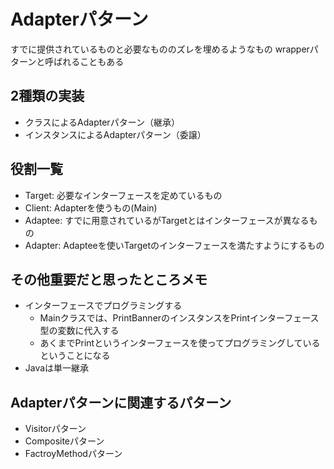 # Adapterパターン
すでに提供されているものと必要なもののズレを埋めるようなもの
wrapperパターンと呼ばれることもある

## 2種類の実装

- クラスによるAdapterパターン（継承）
- インスタンスによるAdapterパターン（委譲）

## 役割一覧
 
- Target: 必要なインターフェースを定めているもの
- Client: Adapterを使うもの(Main)
- Adaptee: すでに用意されているがTargetとはインターフェースが異なるもの
- Adapter: Adapteeを使いTargetのインターフェースを満たすようにするもの

## その他重要だと思ったところメモ
- インターフェースでプログラミングする
	- Mainクラスでは、PrintBannerのインスタンスをPrintインターフェース型の変数に代入する
	- あくまでPrintというインターフェースを使ってプログラミングしているということになる
- Javaは単一継承


## Adapterパターンに関連するパターン

- Visitorパターン
- Compositeパターン
- FactroyMethodパターン